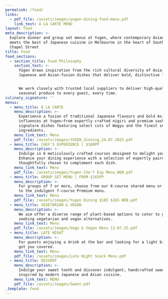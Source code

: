 ```yaml
---
permalink: /food/
links:
  - pdf_file: /assets/images/yugen-dining-food-menu.pdf
    link_text: A LA CARTE MENU
layout: food
meta_description: >-
  Explore dinner and group set menus at Yugen, where contemporary Asian fusion
  meets the best of Japanese cuisine in Melbourne in the heart of South Yarra on
  Chapel Street
title: Food
food_sections:
  - section_title: Food Philosophy
    section_text: >-
      Yūgen draws inspiration from the rich cultural diversity of Asia, with
      Japanese and Asian-fusion dishes that deliver bold, distinctive flavours. 


      We work closely with trusted local suppliers to deliver high-quality,
      seasonal produce to every guest, every time.
culinary_signature: ''
menus:
  - menu_title: À LA CARTE
    menu_description: >-
      Experience a fusion of traditional Japanese flavours and bold Asian
      influences at Yugen—from expertly crafted nigiri and premium sashimi, to
      signature dishes featuring select cuts of Wagyu and the finest seasonal
      ingredients.
    menu_link_text: Menu
    pdf_file: /assets/images/YUGEN_dinning_24.07.2025.pdf
  - menu_title: CHEF'S EXPERIENCE | $180PP
    menu_description: >-
      Indulge in 6 meticulously crafted courses designed to delight your palate.
      Enhance your dining experience with a selection of expertly paired wines,
      thoughtfully chosen to complement each dish.
    menu_link_text: Menu
    pdf_file: /assets/images/Yugen Che'f Exp Menu_WEB.pdf
  - menu_title: GROUP SET MENU | FROM $165PP
    menu_description: >-
      For groups of 7 or more, choose from our 6-course shared menu or upgrade
      to the indulgent 7-course Premium menu.
    menu_link_text: Menu
    pdf_file: /assets/images/Yugen Dining $185 $165 WEB.pdf
  - menu_title: VEGETARIAN & VEGAN
    menu_description: >-
      We aim offer a diverse range of plant-based options to cater to guests
      seeking vegetarian and vegan alternatives.
    menu_link_text: Menu
    pdf_file: /assets/images/Vego & Vegan Menu 13.07.25.pdf
  - menu_title: LATE NIGHT
    menu_description: >-
      For guests enjoying a drink at the bar and looking for a light bite, we’ve
      got you covered.
    menu_link_text: Menu
    pdf_file: /assets/images/Late Night Snack Menu.pdf
  - menu_title: DESSERT
    menu_description: >-
      Indulge your sweet tooth and discover indulgent, handcrafted sweets
      inspired by modern Japanese and Asian cuisine.
    menu_link_text: MENU
    pdf_file: /assets/images/Sweet.pdf
_template: food
---
```



